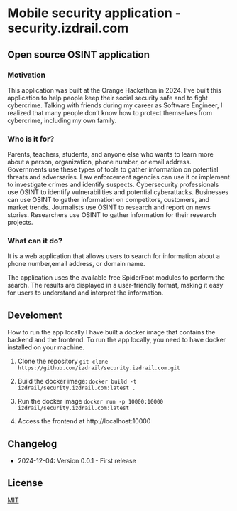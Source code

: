 # Mobile security application - security.izdrail.com

## Open source OSINT application

### Motivation
This application was built at the Orange Hackathon in 2024. I’ve built this application to help people keep their social security safe and to fight cybercrime. Talking with friends during my career as Software Engineer, I realized that many people don’t know how to protect themselves from cybercrime, including my own family.

### Who is it for?
Parents, teachers, students, and anyone else who wants to learn more about a person, organization, phone number, or email address.
Governments use these types of tools to gather information on potential threats and adversaries.
Law enforcement agencies can use it or implement to investigate crimes and identify suspects.
Cybersecurity professionals use OSINT to identify vulnerabilities and potential cyberattacks.
Businesses can use OSINT to gather information on competitors, customers, and market trends.
Journalists use OSINT to research and report on news stories.
Researchers use OSINT to gather information for their research projects.

### What can it do?
It is a web application that allows users to search for information about a phone number,email address, or domain name. 

The application uses the available free SpiderFoot modules to perform the search. The results are displayed in a user-friendly format, making it easy for users to understand and interpret the information.


## Develoment
How to run the app locally
I have built a docker image that contains the backend and the frontend. 
To run the app locally, you need to have docker installed on your machine.

1. Clone the repository
```git clone https://github.com/izdrail/security.izdrail.com.git```
2. Build the docker image:
```docker build -t izdrail/security.izdrail.com:latest .```

3. Run the docker image
```docker run -p 10000:10000 izdrail/security.izdrail.com:latest```
4. Access the frontend at http://localhost:10000


## Changelog
- 2024-12-04: Version 0.0.1 - First release


## License
[MIT](https://choosealicense.com/licenses/mit/)